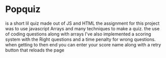 # Popquiz
is a short lil quiz made out of JS and HTML
the assignment for this project was to use javascript Arrays and many techniques to make a quiz.
the use of coding questions along with arrays I've also implemented a scoring system with the Right questions and a time penalty for wrong questions.
when getting to then end you can enter your score name along with a retry button that reloads the page

